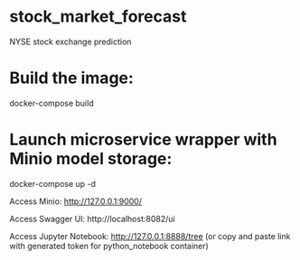 # stock_market_forecast
NYSE stock exchange prediction

# Build the image:
docker-compose build

# Launch microservice wrapper with Minio model storage:
docker-compose up -d

Access Minio:
http://127.0.0.1:9000/

Access Swagger UI:
http://localhost:8082/ui

Access Jupyter Notebook:
http://127.0.0.1:8888/tree (or copy and paste link with generated token for python_notebook container)

